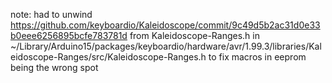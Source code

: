 note: had to unwind https://github.com/keyboardio/Kaleidoscope/commit/9c49d5b2ac31d0e33b0eee6256895bcfe783781d from Kaleidoscope-Ranges.h in ~/Library/Arduino15/packages/keyboardio/hardware/avr/1.99.3/libraries/Kaleidoscope-Ranges/src/Kaleidoscope-Ranges.h
to fix macros in eeprom being the wrong spot
